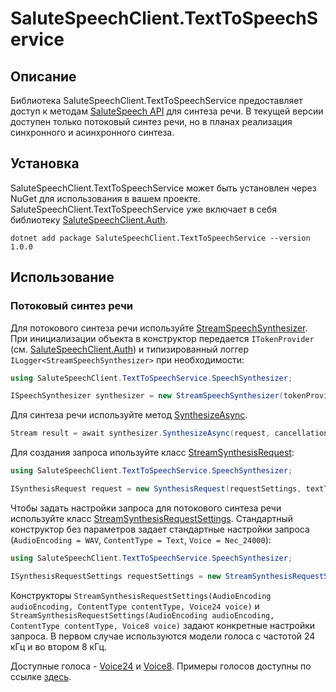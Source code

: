 # SaluteSpeechClient.TextToSpeechService

## Описание

Библиотека SaluteSpeechClient.TextToSpeechService предоставляет доступ к методам [SaluteSpeech API](https://developers.sber.ru/docs/ru/salutespeech/synthesis/overview) для синтеза речи. В текущей версии доступен только потоковый синтез речи, но в планах реализация синхронного и асинхронного синтеза.

## Установка

SaluteSpeechClient.TextToSpeechService может быть
установлен через NuGet для использования в вашем проекте.
SaluteSpeechClient.TextToSpeechService уже включает в себя библиотеку [SaluteSpeechClient.Auth](../SaluteSpeechClient.Auth).

`dotnet add package SaluteSpeechClient.TextToSpeechService --version 1.0.0`

## Использование

### Потоковый синтез речи

Для потокового синтеза речи используйте [StreamSpeechSynthesizer](./SpeechSynthesizer/StreamSpeechSynthesizer.cs).
При инициализации объекта в конструктор передается `ITokenProvider` (см. [SaluteSpeechClient.Auth](../SaluteSpeechClient.Auth)) и типизированный логгер `ILogger<StreamSpeechSynthesizer>` при необходимости:

```csharp
using SaluteSpeechClient.TextToSpeechService.SpeechSynthesizer;

ISpeechSynthesizer synthesizer = new StreamSpeechSynthesizer(tokenProvider);
```

Для синтеза речи используйте метод [SynthesizeAsync](./SpeechSynthesizer/StreamSpeechSynthesizer.cs).

```csharp
Stream result = await synthesizer.SynthesizeAsync(request, cancellationToken);
```

Для создания запроса ипользуйте класс [StreamSynthesisRequest](./SpeechSynthesizer/StreamSynthesisRequest.cs):

```csharp
using SaluteSpeechClient.TextToSpeechService.SpeechSynthesizer;

ISynthesisRequest request = new SynthesisRequest(requestSettings, textToSynthesize);
```

Чтобы задать настройки запроса для потокового синтеза речи используйте класс [StreamSynthesisRequestSettings](./SpeechSynthesizer/StreamSynthesisRequestSettings.cs).
Стандартный конструктор без параметров задает стандартные настройки запроса (`AudioEncoding = WAV`, `ContentType = Text`, `Voice = Nec_24000`):

```csharp
using SaluteSpeechClient.TextToSpeechService.SpeechSynthesizer;

ISynthesisRequestSettings requestSettings = new StreamSynthesisRequestSettings();
```

Конструкторы `StreamSynthesisRequestSettings(AudioEncoding audioEncoding, ContentType contentType, Voice24 voice)` 
и `StreamSynthesisRequestSettings(AudioEncoding audioEncoding, ContentType contentType, Voice8 voice)` задают конкретные настройки запроса.
В первом случае используются модели голоса с частотой 24 кГц и во втором 8 кГц.

Доступные голоса - [Voice24](./SpeechSynthesizer/Enums/Voice24.cs) и [Voice8](./SpeechSynthesizer/Enums/Voice8.cs).
Примеры голосов доступны по ссылке [здесь](https://developers.sber.ru/docs/ru/salutespeech/synthesis/voices).
